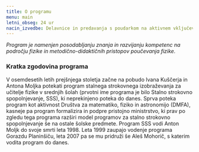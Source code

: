 ```yaml
---
title: O programu
menu: main
letni_obseg: 24 ur
nacin_izvedbe: Delavnice in predavanja s poudarkom na aktivnem vključevanju vseh udeležencev. Program tipično obsega 6 srečanj, ki so razporejena v obdobju od oktobra do maja.
---
```


*Program je namenjen posodabljanju znanja in razvijanju kompetenc na področju fizike in metodično-didaktičnih pristopov poučevanja fizike.*

### Kratka zgodovina programa
V osemdesetih letih prejšnjega stoletja začne na pobudo Ivana Kuščerja in Antona Moljka potekati program stalnega strokovnega izobraževanja  za učitelje fizike v srednjih šolah (prvotni ime programa je bilo Stalno strokovno spopolnjevanje, SSS), ki neprekinjeno poteka do danes. Sprva poteka program kot aktivnost Društva za matematiko, fiziko in astronomijo (DMFA), kasneje pa program formalizira in podpre pristojno ministrstvo, ki prav po zgledu tega programa razširi model programov za stalno strokovno spopolnjevanje še na ostale šolske predmete. Program SSS vodi Anton Moljk do svoje smrti leta 1998. Leta 1999 zaupajo vodenje programa Gorazdu Planinšiču, leta 2007 pa se mu pridruži še Aleš Mohorič, s katerim vodita program do danes. 